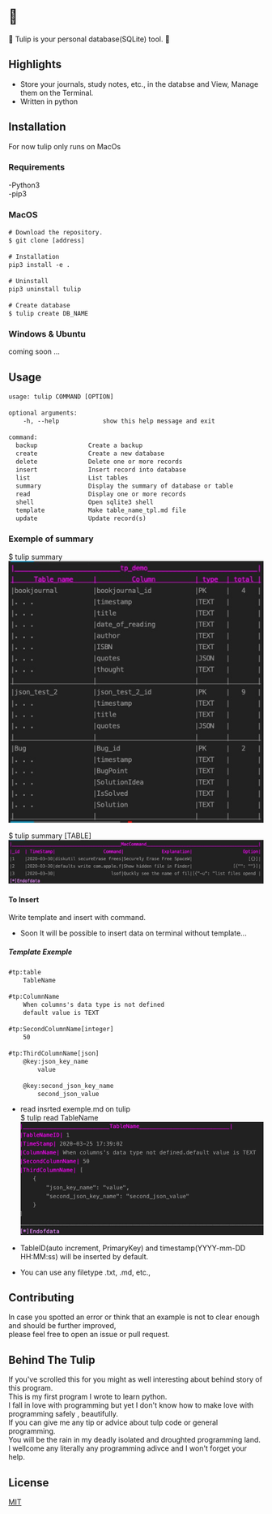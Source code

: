 # :tulip: 
:tulip: Tulip is your personal database(SQLite) tool. :tulip:

## Highlights
* Store your journals, study notes, etc., in the databse and View, Manage them on the Terminal.
* Written in python

## Installation
For now tulip only runs on MacOs

### Requirements
-Python3  
-pip3  

### MacOS
    # Download the repository.
    $ git clone [address]
    
    # Installation
    pip3 install -e .

    # Uninstall
    pip3 uninstall tulip 

    # Create database
    $ tulip create DB_NAME

### Windows & Ubuntu
coming soon ...

## Usage
    usage: tulip COMMAND [OPTION]    

    optional arguments:   
        -h, --help            show this help message and exit   

    command:   
      backup              Create a backup   
      create              Create a new database   
      delete              Delete one or more records   
      insert              Insert record into database   
      list                List tables  
      summary             Display the summary of database or table  
      read                Display one or more records  
      shell               Open sqlite3 shell  
      template            Make table_name_tpl.md file  
      update              Update record(s)  


### Exemple of summary
$ tulip summary  
![ex-summary](/images/tpl_ex_summary.jpg)

$ tulip summary [TABLE]    
![ex-summary-table](/images/tpl_ex_summary_table.jpg)


#### To Insert
Write template and insert with command.
* Soon It will be possible to insert data on terminal without template...

##### Template Exemple  
    #tp:table
        TableName

    #tp:ColumnName
        When columns's data type is not defined
        default value is TEXT
     
    #tp:SecondColumnName[integer]
        50

    #tp:ThirdColumnName[json]
        @key:json_key_name
            value
        
        @key:second_json_key_name
            second_json_value

* read insrted exemple.md on tulip  
    $ tulip read TableName  
![tpp-ex-read](/images/tpl_ex_read.jpg)  

* TableID(auto increment, PrimaryKey) and timestamp(YYYY-mm-DD HH:MM:ss) will be inserted by default.   
* You can use any filetype .txt, .md, etc.,   

## Contributing
In case you spotted an error or think that an example is not to clear enough and should be further improved,  
please feel free to open an issue or pull request.

## Behind The Tulip 
If you've scrolled this for you might as well interesting about behind story of this program.  
This is my first program I wrote to learn python.    
I fall in love with programming but yet I don't know how to make love with programming safely , beautifully.   
If you can give me any tip or advice about tulp code or general programming.   
You will be the rain in my deadly isolated and droughted programming land.  
I wellcome any literally any programming adivce and I won't forget your help.  

## License
[MIT](https://choosealicense.com/licenses/mit/)
